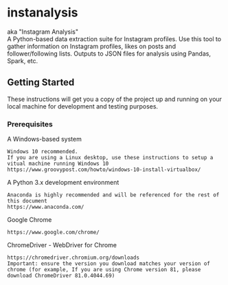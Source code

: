 # instanalysis
aka "Instagram Analysis"
<br>
A Python-based data extraction suite for Instagram profiles.  Use this tool to gather information on Instagram profiles, likes on posts and follower/following lists.  Outputs to JSON files for analysis using Pandas, Spark, etc.
## Getting Started
These instructions will get you a copy of the project up and running on your local machine for development and testing purposes.
### Prerequisites
A Windows-based system
```
Windows 10 recommended.
If you are using a Linux desktop, use these instructions to setup a vitual machine running Windows 10
https://www.groovypost.com/howto/windows-10-install-virtualbox/
```
A Python 3.x development environment
```
Anaconda is highly recommended and will be referenced for the rest of this document
https://www.anaconda.com/
```
Google Chrome
```
https://www.google.com/chrome/
```
ChromeDriver - WebDriver for Chrome
```
https://chromedriver.chromium.org/downloads
Important: ensure the version you download matches your version of chrome (for example, If you are using Chrome version 81, please download ChromeDriver 81.0.4044.69) 
```

